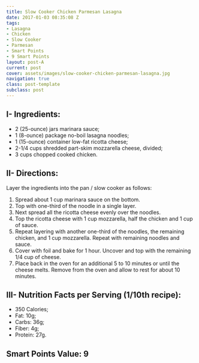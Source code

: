 ```yaml
---
title: Slow Cooker Chicken Parmesan Lasagna
date: 2017-01-03 08:35:08 Z
tags:
- Lasagna
- Chicken
- Slow Cooker
- Parmesan
- Smart Points
- 9 Smart Points
layout: post-A
current: post
cover: assets/images/slow-cooker-chicken-parmesan-lasagna.jpg
navigation: true
class: post-template
subclass: post
---
```


## I- Ingredients:
* 2 (25-ounce) jars marinara sauce;
* 1 (8-ounce) package no-boil lasagna noodles;
* 1 (15-ounce) container low-fat ricotta cheese;
* 2-1/4 cups shredded part-skim mozzarella cheese, divided;
* 3 cups chopped cooked chicken.

## II- Directions:
Layer the ingredients into the pan / slow cooker as follows:
1. Spread about 1 cup marinara sauce on the bottom.
1. Top with one-third of the noodle in a single layer.
1. Next spread all the ricotta cheese evenly over the noodles.
1. Top the ricotta cheese with 1 cup mozzarella, half the chicken and 1 cup of sauce.
1. Repeat layering with another one-third of the noodles, the remaining chicken, and 1 cup mozzarella. Repeat with remaining noodles and sauce.
1. Cover with foil and bake for 1 hour. Uncover and top with the remaining 1/4 cup of cheese.
1. Place back in the oven for an additional 5 to 10 minutes or until the cheese melts. Remove from the oven and allow to rest for about 10 minutes.

## III- Nutrition Facts per Serving (1/10th recipe):
* 350 Calories;
* Fat: 10g;
* Carbs: 36g;
* Fiber: 4g;
* Protein: 27g.

## Smart Points Value: 9
